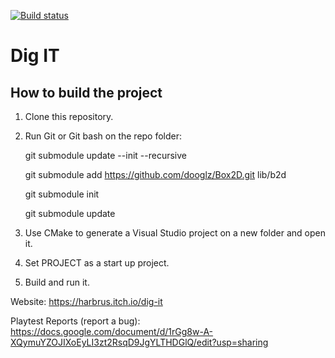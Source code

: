 
[![Build status](https://ci.appveyor.com/api/projects/status/jpq4daut2bci9vuq?svg=true)](https://ci.appveyor.com/project/Paulfinex/gameengcw)

# Dig IT
## How to build the project

1. Clone this repository.

2. Run Git or Git bash on the repo folder:

   git submodule update --init --recursive

   git submodule add https://github.com/dooglz/Box2D.git lib/b2d

   git submodule init

   git submodule update

3. Use CMake to generate a Visual Studio project on a new folder and open it.

4. Set PROJECT as a start up project.

5. Build and run it.

Website: https://harbrus.itch.io/dig-it

Playtest Reports (report a bug): https://docs.google.com/document/d/1rGg8w-A-XQymuYZOJIXoEyLI3zt2RsqD9JgYLTHDGlQ/edit?usp=sharing
